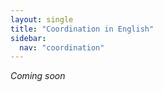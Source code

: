 ```yaml
---
layout: single
title: "Coordination in English"
sidebar:
  nav: "coordination"
---
```


*Coming soon*